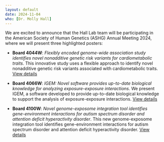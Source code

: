 ```yaml
---
layout: default
date: 2024-11-04
who: [Dr. Molly Hall]
---
```


We are excited to announce that the Hall Lab team will be participating in the American Society of Human Genetics (ASHG) Annual Meeting 2024, where we will present three highlighted posters:

- **Board 4044W**: *Flexibly encoded genome-wide association study identifies novel nonadditive genetic risk variants for cardiometabolic traits*. This innovative study uses a flexible approach to identify novel nonadditive genetic risk variants associated with cardiometabolic traits. [View details](https://eppro02.ativ.me/appinfo.php?page=Session&project=ASHG24&id=P4330&server=eppro02.ativ.me)

- **Board 4066W**: *IGEM: Novel software provides up-to-date biological knowledge for analyzing exposure-exposure interactions*. We present IGEM, a software developed to provide up-to-date biological knowledge to support the analysis of exposure-exposure interactions. [View details](https://eppro02.ativ.me/appinfo.php?page=Session&project=ASHG24&id=P4364&server=eppro02.ativ.me)

- **Board 4100W**: *Novel genome-exposome integration tool identifies gene-environment interactions for autism spectrum disorder and attention deficit hyperactivity disorder*. This new genome-exposome integration tool identifies gene-environment interactions for autism spectrum disorder and attention deficit hyperactivity disorder. [View details](https://eppro02.ativ.me/appinfo.php?page=Session&project=ASHG24&id=P4359&server=eppro02.ativ.me)
